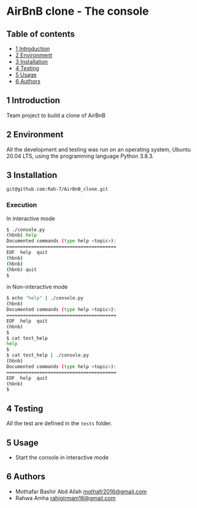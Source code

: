 #  AirBnB clone - The console
## Table of contents
* [1 Introduction](#1-Introduction)
* [2 Environment](#2-Environment)
* [3 Installation](#3-Installation)
* [4 Testing](#4-Testing)
* [5 Usage](#5-Usage)
* [6 Authors](#6-Authors)



## 1  Introduction

Team project to build a clone of AirBnB

## 2 Environment

All the development and testing was run on an operating system, Ubuntu 20.04 LTS, using the programming language Python 3.8.3.

## 3 Installation

```bash
git@github.com:Rah-7/AirBnB_clone.git
```


### Execution
In interactive mode
```bash
$ ./console.py
(hbnb) help
Documented commands (type help <topic>):
========================================
EOF  help  quit
(hbnb)
(hbnb)
(hbnb) quit
$
```
in Non-interactive mode
```bash
$ echo "help" | ./console.py
(hbnb)
Documented commands (type help <topic>):
========================================
EOF  help  quit
(hbnb)
$
$ cat test_help
help
$
$ cat test_help | ./console.py
(hbnb)
Documented commands (type help <topic>):
========================================
EOF  help  quit
(hbnb)
$
```

## 4 Testing

All the test are defined in the `tests` folder.


## 5 Usage

* Start the console in interactive mode

## 6  Authors
- Mothafar Bashir Abd Allah <mothafr2016@gmail.com>
- Rahwa Amha <rahigirmam16@gmail.com>

